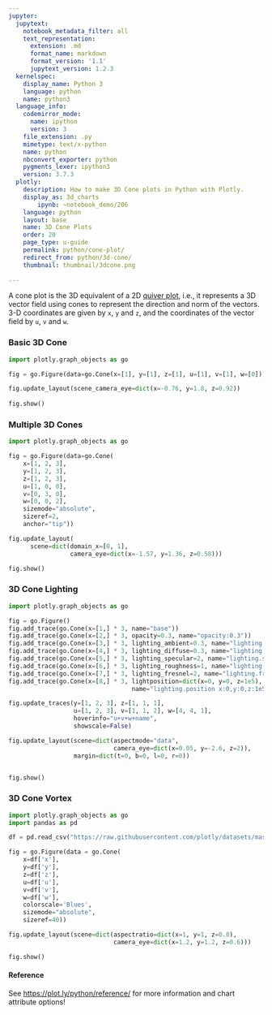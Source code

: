 ```yaml
---
jupyter:
  jupytext:
    notebook_metadata_filter: all
    text_representation:
      extension: .md
      format_name: markdown
      format_version: '1.1'
      jupytext_version: 1.2.3
  kernelspec:
    display_name: Python 3
    language: python
    name: python3
  language_info:
    codemirror_mode:
      name: ipython
      version: 3
    file_extension: .py
    mimetype: text/x-python
    name: python
    nbconvert_exporter: python
    pygments_lexer: ipython3
    version: 3.7.3
  plotly:
    description: How to make 3D Cone plots in Python with Plotly.
    display_as: 3d_charts
        ipynb: ~notebook_demo/206
    language: python
    layout: base
    name: 3D Cone Plots
    order: 20
    page_type: u-guide
    permalink: python/cone-plot/
    redirect_from: python/3d-cone/
    thumbnail: thumbnail/3dcone.png
    
---
```


A cone plot is the 3D equivalent of a 2D [quiver plot](./quiver-plots/), i.e., it represents a 3D vector field using cones to represent the direction and norm of the vectors. 3-D coordinates are given by `x`, `y` and `z`, and the coordinates of the vector field by `u`, `v` and `w`.

### Basic 3D Cone


```python
import plotly.graph_objects as go

fig = go.Figure(data=go.Cone(x=[1], y=[1], z=[1], u=[1], v=[1], w=[0]))

fig.update_layout(scene_camera_eye=dict(x=-0.76, y=1.8, z=0.92))
   
fig.show()
```

### Multiple 3D Cones

```python
import plotly.graph_objects as go

fig = go.Figure(data=go.Cone(
    x=[1, 2, 3],
    y=[1, 2, 3],
    z=[1, 2, 3],
    u=[1, 0, 0],
    v=[0, 3, 0],
    w=[0, 0, 2],
    sizemode="absolute",
    sizeref=2,
    anchor="tip"))

fig.update_layout(
      scene=dict(domain_x=[0, 1],
                 camera_eye=dict(x=-1.57, y=1.36, z=0.58)))

fig.show()
```

### 3D Cone Lighting

```python
import plotly.graph_objects as go

fig = go.Figure()
fig.add_trace(go.Cone(x=[1,] * 3, name="base"))
fig.add_trace(go.Cone(x=[2,] * 3, opacity=0.3, name="opacity:0.3"))
fig.add_trace(go.Cone(x=[3,] * 3, lighting_ambient=0.3, name="lighting.ambient:0.3"))
fig.add_trace(go.Cone(x=[4,] * 3, lighting_diffuse=0.3, name="lighting.diffuse:0.3"))
fig.add_trace(go.Cone(x=[5,] * 3, lighting_specular=2, name="lighting.specular:2"))
fig.add_trace(go.Cone(x=[6,] * 3, lighting_roughness=1, name="lighting.roughness:1"))
fig.add_trace(go.Cone(x=[7,] * 3, lighting_fresnel=2, name="lighting.fresnel:2"))
fig.add_trace(go.Cone(x=[8,] * 3, lightposition=dict(x=0, y=0, z=1e5),
                                  name="lighting.position x:0,y:0,z:1e5"))

fig.update_traces(y=[1, 2, 3], z=[1, 1, 1], 
                  u=[1, 2, 3], v=[1, 1, 2], w=[4, 4, 1],
                  hoverinfo="u+v+w+name",
                  showscale=False)

fig.update_layout(scene=dict(aspectmode="data",
                             camera_eye=dict(x=0.05, y=-2.6, z=2)),
                  margin=dict(t=0, b=0, l=0, r=0))


fig.show()
```

### 3D Cone Vortex

```python
import plotly.graph_objects as go
import pandas as pd

df = pd.read_csv("https://raw.githubusercontent.com/plotly/datasets/master/vortex.csv")

fig = go.Figure(data = go.Cone(
    x=df['x'],
    y=df['y'],
    z=df['z'],
    u=df['u'],
    v=df['v'],
    w=df['w'],
    colorscale='Blues',
    sizemode="absolute",
    sizeref=40))

fig.update_layout(scene=dict(aspectratio=dict(x=1, y=1, z=0.8),
                             camera_eye=dict(x=1.2, y=1.2, z=0.6)))

fig.show()
```

#### Reference
See https://plot.ly/python/reference/ for more information and chart attribute options!

